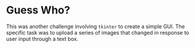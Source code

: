 # Guess Who?

This was another challenge involving `tkinter` to create a simple GUI. The specific task was to upload a series of images that changed in response to user input through a text box. 